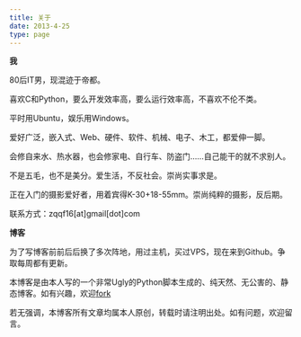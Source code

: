 ```yaml
---
title: 关于
date: 2013-4-25
type: page
---
```


**我**

80后IT男，现混迹于帝都。

喜欢C和Python，要么开发效率高，要么运行效率高，不喜欢不伦不类。

平时用Ubuntu，娱乐用Windows。

爱好广泛，嵌入式、Web、硬件、软件、机械、电子、木工，都爱伸一脚。

会修自来水、热水器，也会修家电、自行车、防盗门……自己能干的就不求别人。

不是五毛，也不是美分。爱生活，不反社会。崇尚实事求是。

正在入门的摄影爱好者，用着宾得K-30+18-55mm。崇尚纯粹的摄影，反后期。 

联系方式：zqqf16[at]gmail[dot]com

**博客**

为了写博客前前后后换了多次阵地，用过主机，买过VPS，现在来到Github。争取每周都有更新。

本博客是由本人写的一个非常Ugly的Python脚本生成的、纯天然、无公害的、静态博客。如有兴趣，欢迎[fork](https://github.com/zqqf16/zqqf16.github.com)

若无强调，本博客所有文章均属本人原创，转载时请注明出处。如有问题，欢迎留言。
